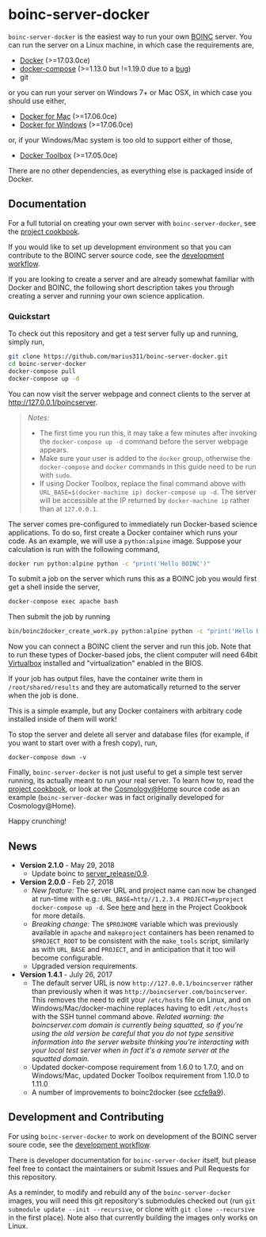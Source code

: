 
# boinc-server-docker

`boinc-server-docker` is the easiest way to run your own [BOINC](http://boinc.berkeley.edu/) server. You can run the server on a Linux machine, in which case the requirements are, 

* [Docker](https://docs.docker.com/engine/installation/) (>=17.03.0ce)
* [docker-compose](https://docs.docker.com/compose/install/) (>=1.13.0 but !=1.19.0 due to a [bug](https://github.com/docker/docker-py/issues/1841))
* git

or you can run your server on Windows 7+ or Mac OSX, in which case you should use either,

* [Docker for Mac](https://docs.docker.com/docker-for-mac/install/#download-docker-for-) (>=17.06.0ce)
* [Docker for Windows](https://docs.docker.com/docker-for-windows/install/) (>=17.06.0ce)

or, if your Windows/Mac system is too old to support either of those,

* [Docker Toolbox](https://docs.docker.com/toolbox/overview) (>=17.05.0ce)

There are no other dependencies, as everything else is packaged inside of Docker. 


## Documentation

For a full tutorial on creating your own server with `boinc-server-docker`, see the [project cookbook](https://github.com/marius311/boinc-server-docker/blob/master/docs/cookbook.md). 

If you would like to set up development environment so that you can contribute to the BOINC server source code, see the [development workflow](docs/dev-workflow.md). 

If you are looking to create a server and are already somewhat familiar with Docker and BOINC, the following short description takes you through creating a server and running your own science application. 

### Quickstart

To check out this repository and get a test server fully up and running, simply run,
```bash
git clone https://github.com/marius311/boinc-server-docker.git
cd boinc-server-docker
docker-compose pull
docker-compose up -d
```

You can now visit the server webpage and connect clients to the server at http://127.0.0.1/boincserver. 

> *Notes:* 
> * The first time you run this, it may take a few minutes after invoking the `docker-compose up -d` command before the server webpage appears. 
> * Make sure your user is added to the `docker` group, otherwise the `docker-compose` and `docker` commands in this guide need to be run with `sudo`. 
> * If using Docker Toolbox, replace the final command above with `URL_BASE=$(docker-machine ip) docker-compose up -d`. The server will be accessible at the IP returned by `docker-machine ip` rather than at `127.0.0.1`.

The server comes pre-configured to immediately run Docker-based science applications. To do so, first create a Docker container which runs your code. As an example, we will use a `python:alpine` image. Suppose your calculation is run with the following command,

```bash
docker run python:alpine python -c "print('Hello BOINC')"
```

To submit a job on the server which runs this as a BOINC job you would first get a shell inside the server,

```bash
docker-compose exec apache bash
```

Then submit the job by running 

```bash
bin/boinc2docker_create_work.py python:alpine python -c "print('Hello BOINC')"
```

Now you can connect a BOINC client the server and run this job. Note that to run these types of Docker-based jobs, the client computer will need 64bit [Virtualbox](https://www.virtualbox.org/wiki/Downloads) installed and "virtualization" enabled in the BIOS. 

If your job has output files, have the container write them in `/root/shared/results` and they are automatically returned to the server when the job is done. 

This is a simple example, but any Docker containers with arbitrary code installed inside of them will work! 

To stop the server and delete all server and database files (for example, if you want to start over with a fresh copy), run,

```
docker-compose down -v
```


Finally, `boinc-server-docker` is not just useful to get a simple test server running, its actually meant to run your real server. To learn how to, read the [project cookbook](https://github.com/marius311/boinc-server-docker/blob/master/docs/cookbook.md), or look at the [Cosmology@Home](https://www.github.com/marius311/cosmohome) source code as an example (`boinc-server-docker` was in fact originally developed for Cosmology@Home). 

Happy crunching! 


## News

* **Version 2.1.0** - May 29, 2018
    * Update boinc to [server_release/0.9](https://github.com/BOINC/boinc/releases/tag/server_release%2F0.9).
* **Version 2.0.0** - Feb 27, 2018
    * *New feature:* The server URL and project name can now be changed at run-time with e.g.: `URL_BASE=http//1.2.3.4 PROJECT=myproject docker-compose up -d`. See [here](docs/cookbook.md#server-url) and [here](docs/cookbook.md#custom-configuration-variables) in the Project Cookbook for more details.
    * *Breaking change:* The `$PROJHOME` variable which was previously available in `apache` and `makeproject` containers has been renamed to `$PROJECT_ROOT` to be consistent with the `make_tools` script, similarly as with `URL_BASE` and `PROJECT`, and in anticipation that it too will become configurable.
    * Upgraded version requirements.
* **Version 1.4.1** - July 26, 2017
    * The default server URL is now `http://127.0.0.1/boincserver` rather than previously when it was `http://boincserver.com/boincserver`. This removes the need to edit your `/etc/hosts` file on Linux, and on Windows/Mac/docker-machine replaces having to edit `/etc/hosts` with the SSH tunnel command above. *Related warning: the boincserver.com domain is currently being squatted, so if you're using the old version be careful that you do not type sensitive information into the server website thinking you're interacting with your local test server when in fact it's a remote server at the squatted domain.*
    * Updated docker-compose requirement from 1.6.0 to 1.7.0, and on Windows/Mac, updated Docker Toolbox requirement from 1.10.0 to 1.11.0
    * A number of improvements to boinc2docker (see [ccfe9a9](https://github.com/marius311/boinc-server-docker/commit/ccfe9a9704b9282f528565c74e07ee3be698aa0d)).


## Development and Contributing

For using `boinc-server-docker` to work on development of the BOINC server soure code, see the [development workflow](docs/dev-workflow.md). 

There is developer documentation for `boinc-server-docker` itself, but please feel free to contact the maintainers or submit Issues and Pull Requests for this repository. 

As a reminder, to modify and rebuild any of the `boinc-server-docker` images, you will need this git repository's submodules checked out (run `git submodule update --init --recursive`, or clone with `git clone --recursive` in the first place). Note also that currently building the images only works on Linux. 
